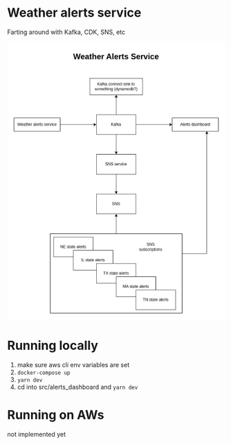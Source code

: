 # Weather alerts service

Farting around with Kafka, CDK, SNS, etc

![weather alerts service](weather_alerts.drawio.png)

# Running locally

1. make sure aws cli env variables are set
2. `docker-compose up`
3. `yarn dev`
4. cd into src/alerts_dashboard and `yarn dev`

# Running on AWs

not implemented yet
